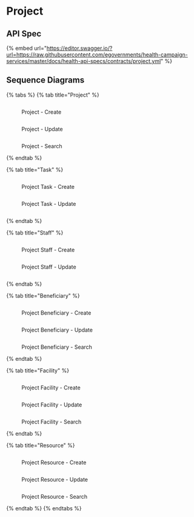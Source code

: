 # Project

## API Spec

{% embed url="https://editor.swagger.io/?url=https://raw.githubusercontent.com/egovernments/health-campaign-services/master/docs/health-api-specs/contracts/project.yml" %}

## Sequence Diagrams

{% tabs %}
{% tab title="Project" %}
<figure><img src="../../../../.gitbook/assets/project_create.png" alt=""><figcaption><p>Project - Create</p></figcaption></figure>



<figure><img src="../../../../.gitbook/assets/project_update.png" alt=""><figcaption><p>Project - Update</p></figcaption></figure>



<figure><img src="../../../../.gitbook/assets/project_search.png" alt=""><figcaption><p>Project - Search</p></figcaption></figure>


{% endtab %}

{% tab title="Task" %}
<figure><img src="../../../../.gitbook/assets/project_task_create.png" alt=""><figcaption><p>Project Task - Create</p></figcaption></figure>

<figure><img src="../../../../.gitbook/assets/project_task_update.png" alt=""><figcaption><p>Project Task - Update</p></figcaption></figure>

<figure><img src="../../../../.gitbook/assets/project_task_search.png" alt=""><figcaption></figcaption></figure>
{% endtab %}

{% tab title="Staff" %}
<figure><img src="../../../../.gitbook/assets/project_staff_create.png" alt=""><figcaption><p>Project Staff - Create</p></figcaption></figure>

<figure><img src="../../../../.gitbook/assets/project_staff_update.png" alt=""><figcaption><p>Project Staff - Update</p></figcaption></figure>

<figure><img src="../../../../.gitbook/assets/project_staff_search.png" alt=""><figcaption></figcaption></figure>
{% endtab %}

{% tab title="Beneficiary" %}
<figure><img src="../../../../.gitbook/assets/project_beneficiary_create.png" alt=""><figcaption><p>Project Beneficiary - Create</p></figcaption></figure>

<figure><img src="../../../../.gitbook/assets/project_beneficiary_update.png" alt=""><figcaption><p>Project Beneficiary - Update</p></figcaption></figure>

<figure><img src="../../../../.gitbook/assets/project_beneficiary_search.png" alt=""><figcaption><p>Project Beneficiary - Search</p></figcaption></figure>
{% endtab %}

{% tab title="Facility" %}
<figure><img src="../../../../.gitbook/assets/project_facility_create.png" alt=""><figcaption><p>Project Facility - Create</p></figcaption></figure>

<figure><img src="../../../../.gitbook/assets/project_facility_update.png" alt=""><figcaption><p>Project Facility - Update</p></figcaption></figure>

<figure><img src="../../../../.gitbook/assets/project_facility_search.png" alt=""><figcaption><p>Project Facility - Search</p></figcaption></figure>
{% endtab %}

{% tab title="Resource" %}
<figure><img src="../../../../.gitbook/assets/project_resource_create.png" alt=""><figcaption><p>Project Resource - Create</p></figcaption></figure>

<figure><img src="../../../../.gitbook/assets/project_resource_update.png" alt=""><figcaption><p>Project Resource - Update</p></figcaption></figure>

<figure><img src="../../../../.gitbook/assets/project_resource_search.png" alt=""><figcaption><p>Project Resource - Search</p></figcaption></figure>
{% endtab %}
{% endtabs %}
